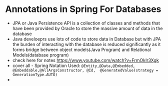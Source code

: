
# Annotations in Spring For Databases

- JPA or Java Persistence API is a collection of classes and methods that have been provided by Oracle to store the massive amount of data in the database
- Java develoeprs use lots of code to store data in Database but with JPA the burden of interacting  with the database is reduced significantly as it forms bridge between object models(Java Program) and Relational Models(database program)
- check here for notes https://www.youtube.com/watch?v=FrmOkIr3Xgk
- cover all -  Spring Notation Used: `@Entity,@Data,@Embedded, @Embeddable,@AllArgsConstructor, @Id,  @GeneratedValue(strategy = GenerationType.AUTO)`
- 